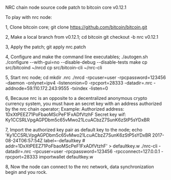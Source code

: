 NRC chain node source code patch to bitcoin core v0.12.1

To play with nrc node:

1, Clone bitcoin core;
    git clone https://github.com/bitcoin/bitcoin.git

2, Make a local branch from v0.12.1;
    cd bitcoin
    git checkout -b nrc v0.12.1

3, Apply the patch;
    git apply nrc.patch

4, Configure and make the command line executables;
    ./autogen.sh
    ./configure --with-gui=no --disable-debug --disable-tests
    make
    cp src/bitcoind ~/nrcd
    cp src/bitcoin-cli ~/nrc-cli

5, Start nrc node;
    cd
    mkdir .nrc
    ./nrcd -rpcuser=user -rpcpassword=123456 -daemon -onlynet=ipv4 -listenonion=0 -rpcport=28333 -datadir=.nrc -addnode=59.110.172.243:9555 -txindex -listen=0

6, Because nrc is an opposite to a decentralized anonymous crypto currency system, you must have an secret key with an address authorized by the nrc chain operator;
    Example:
        Authorized address: 1DxXtPEEZ71PoFbaoMScPeF1FxADfVtzhF
        Secret key wif: Ky1CCSRLVpgAGPDbm5c65vMwo21LcuACbzZ7SunK6zStP5sYDxBR

7, Import the authorized key pair as default key to the node;
    echo 'Ky1CCSRLVpgAGPDbm5c65vMwo21LcuACbzZ7SunK6zStP5sYDxBR 2017-08-24T06:57:54Z label=-defaultkey # addr=1DxXtPEEZ71PoFbaoMScPeF1FxADfVtzhF' > defaultkey.w
    ./nrc-cli -datadir=.nrc -rpcuser=user -rpcpassword=123456 -rpcconnect=127.0.0.1 -rpcport=28333 importwallet defaultkey.w

8, Now the node can connect to the nrc network, data synchronization begin and you rock.
